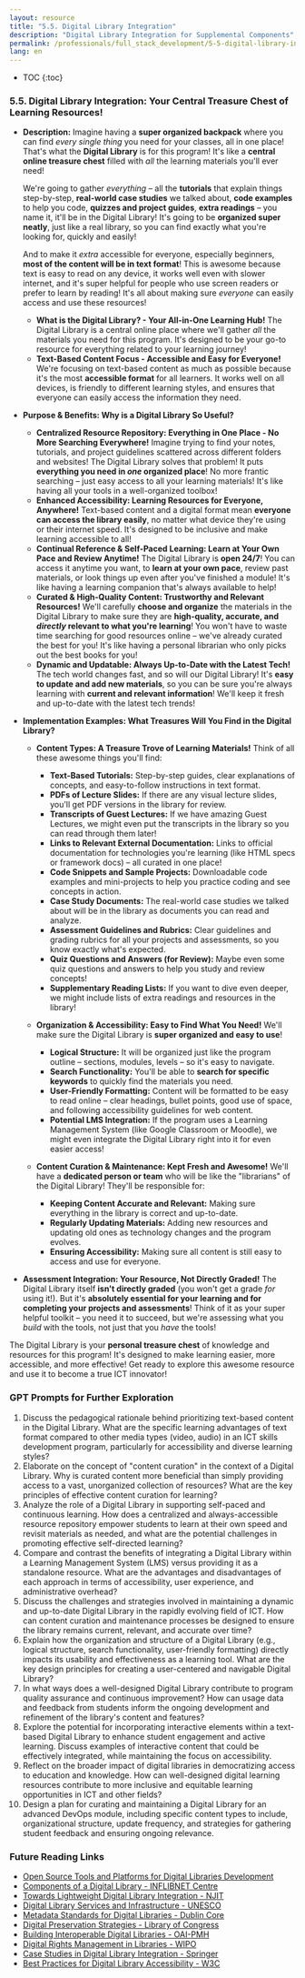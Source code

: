 ```yaml
---
layout: resource
title: "5.5. Digital Library Integration"
description: "Digital Library Integration for Supplemental Components"
permalink: /professionals/full_stack_development/5-5-digital-library-integration/
lang: en
---
```

* TOC
{:toc}


### 5.5. Digital Library Integration: Your Central Treasure Chest of Learning Resources!

*   **Description:** Imagine having a **super organized backpack** where you can find *every single thing* you need for your classes, all in one place! That's what the **Digital Library** is for this program! It's like a **central online treasure chest** filled with *all* the learning materials you'll ever need!

    We're going to gather *everything* – all the **tutorials** that explain things step-by-step, **real-world case studies** we talked about, **code examples** to help you code, **quizzes and project guides**, **extra readings** – you name it, it'll be in the Digital Library!  It's going to be **organized super neatly**, just like a real library, so you can find exactly what you're looking for, quickly and easily!

    And to make it *extra* accessible for everyone, especially beginners, **most of the content will be in text format**!  This is awesome because text is easy to read on any device, it works well even with slower internet, and it's super helpful for people who use screen readers or prefer to learn by reading! It's all about making sure *everyone* can easily access and use these resources!

    *   **What is the Digital Library? - Your All-in-One Learning Hub!** The Digital Library is a central online place where we'll gather *all* the materials you need for this program. It's designed to be your go-to resource for everything related to your learning journey!
    *   **Text-Based Content Focus -  Accessible and Easy for Everyone!** We're focusing on text-based content as much as possible because it's the most **accessible format** for all learners.  It works well on all devices, is friendly to different learning styles, and ensures that everyone can easily access the information they need.

*   **Purpose & Benefits: Why is a Digital Library So Useful?**

    *   **Centralized Resource Repository:  Everything in One Place - No More Searching Everywhere!**  Imagine trying to find your notes, tutorials, and project guidelines scattered across different folders and websites!  The Digital Library solves that problem! It puts **everything you need in *one* organized place**! No more frantic searching – just easy access to all your learning materials! It's like having all your tools in a well-organized toolbox!
    *   **Enhanced Accessibility:  Learning Resources for Everyone, Anywhere!**  Text-based content and a digital format mean **everyone can access the library easily**, no matter what device they're using or their internet speed. It's designed to be inclusive and make learning accessible to all!
    *   **Continual Reference & Self-Paced Learning:  Learn at Your Own Pace and Review Anytime!**  The Digital Library is **open 24/7**! You can access it anytime you want, to **learn at your own pace**, review past materials, or look things up even after you've finished a module!  It's like having a learning companion that's always available to help!
    *   **Curated & High-Quality Content:  Trustworthy and Relevant Resources!**  We'll carefully **choose and organize** the materials in the Digital Library to make sure they are **high-quality, accurate, and *directly* relevant to what you're learning**! You won't have to waste time searching for good resources online – we've already curated the best for you! It's like having a personal librarian who only picks out the best books for you!
    *   **Dynamic and Updatable:  Always Up-to-Date with the Latest Tech!** The tech world changes fast, and so will our Digital Library!  It's **easy to update and add new materials**, so you can be sure you're always learning with **current and relevant information**! We'll keep it fresh and up-to-date with the latest tech trends!

*   **Implementation Examples: What Treasures Will You Find in the Digital Library?**

    *   **Content Types:  A Treasure Trove of Learning Materials!**  Think of all these awesome things you'll find:
        *   **Text-Based Tutorials:**  Step-by-step guides, clear explanations of concepts, and easy-to-follow instructions in text format.
        *   **PDFs of Lecture Slides:**  If there are any visual lecture slides, you'll get PDF versions in the library for review.
        *   **Transcripts of Guest Lectures:**  If we have amazing Guest Lectures, we might even put the transcripts in the library so you can read through them later!
        *   **Links to Relevant External Documentation:**  Links to official documentation for technologies you're learning (like HTML specs or framework docs) – all curated in one place!
        *   **Code Snippets and Sample Projects:**  Downloadable code examples and mini-projects to help you practice coding and see concepts in action.
        *   **Case Study Documents:**  The real-world case studies we talked about will be in the library as documents you can read and analyze.
        *   **Assessment Guidelines and Rubrics:**  Clear guidelines and grading rubrics for all your projects and assessments, so you know exactly what's expected.
        *   **Quiz Questions and Answers (for Review):**  Maybe even some quiz questions and answers to help you study and review concepts!
        *   **Supplementary Reading Lists:**  If you want to dive even deeper, we might include lists of extra readings and resources in the library!

    *   **Organization & Accessibility:  Easy to Find What You Need!**  We'll make sure the Digital Library is **super organized and easy to use**!

        *   **Logical Structure:**  It will be organized just like the program outline – sections, modules, levels – so it's easy to navigate.
        *   **Search Functionality:**  You'll be able to **search for specific keywords** to quickly find the materials you need.
        *   **User-Friendly Formatting:**  Content will be formatted to be easy to read online – clear headings, bullet points, good use of space, and following accessibility guidelines for web content.
        *   **Potential LMS Integration:**  If the program uses a Learning Management System (like Google Classroom or Moodle), we might even integrate the Digital Library right into it for even easier access!

    *   **Content Curation & Maintenance:  Kept Fresh and Awesome!**  We'll have a **dedicated person or team** who will be like the "librarians" of the Digital Library! They'll be responsible for:

        *   **Keeping Content Accurate and Relevant:**  Making sure everything in the library is correct and up-to-date.
        *   **Regularly Updating Materials:**  Adding new resources and updating old ones as technology changes and the program evolves.
        *   **Ensuring Accessibility:**  Making sure all content is still easy to access and use for everyone.

*   **Assessment Integration:  Your Resource, Not Directly Graded!**  The Digital Library itself **isn't directly graded** (you won't get a grade *for* using it!).  But it's **absolutely essential for your learning and for completing your projects and assessments**! Think of it as your super helpful toolkit – you need it to succeed, but we're assessing what you *build* with the tools, not just that you *have* the tools!

The Digital Library is your **personal treasure chest** of knowledge and resources for this program! It's designed to make learning easier, more accessible, and more effective!  Get ready to explore this awesome resource and use it to become a true ICT innovator!

### GPT Prompts for Further Exploration

1.  Discuss the pedagogical rationale behind prioritizing text-based content in the Digital Library.  What are the specific learning advantages of text format compared to other media types (video, audio) in an ICT skills development program, particularly for accessibility and diverse learning styles?
2.  Elaborate on the concept of "content curation" in the context of a Digital Library.  Why is curated content more beneficial than simply providing access to a vast, unorganized collection of resources? What are the key principles of effective content curation for learning?
3.  Analyze the role of a Digital Library in supporting self-paced and continuous learning.  How does a centralized and always-accessible resource repository empower students to learn at their own speed and revisit materials as needed, and what are the potential challenges in promoting effective self-directed learning?
4.  Compare and contrast the benefits of integrating a Digital Library within a Learning Management System (LMS) versus providing it as a standalone resource. What are the advantages and disadvantages of each approach in terms of accessibility, user experience, and administrative overhead?
5.  Discuss the challenges and strategies involved in maintaining a dynamic and up-to-date Digital Library in the rapidly evolving field of ICT. How can content curation and maintenance processes be designed to ensure the library remains current, relevant, and accurate over time?
6.  Explain how the organization and structure of a Digital Library (e.g., logical structure, search functionality, user-friendly formatting) directly impacts its usability and effectiveness as a learning tool.  What are the key design principles for creating a user-centered and navigable Digital Library?
7.  In what ways does a well-designed Digital Library contribute to program quality assurance and continuous improvement? How can usage data and feedback from students inform the ongoing development and refinement of the library's content and features?
8.  Explore the potential for incorporating interactive elements within a text-based Digital Library to enhance student engagement and active learning.  Discuss examples of interactive content that could be effectively integrated, while maintaining the focus on accessibility.
9.  Reflect on the broader impact of digital libraries in democratizing access to education and knowledge. How can well-designed digital learning resources contribute to more inclusive and equitable learning opportunities in ICT and other fields?
10. Design a plan for curating and maintaining a Digital Library for an advanced DevOps module, including specific content types to include, organizational structure, update frequency, and strategies for gathering student feedback and ensuring ongoing relevance.

### Future Reading Links

- [Open Source Tools and Platforms for Digital Libraries Development](https://www.lisedunetwork.com/open-source-tools-and-platforms-for-digital-libraries-development/)
- [Components of a Digital Library - INFLIBNET Centre](https://ebooks.inflibnet.ac.in/lisp8/chapter/components-of-a-digital-library/)
- [Towards Lightweight Digital Library Integration - NJIT](https://web.njit.edu/~bieber/pub/nnadi-doceng04.pdf)
- [Digital Library Services and Infrastructure - UNESCO](https://en.unesco.org/digital-library)
- [Metadata Standards for Digital Libraries - Dublin Core](https://www.dublincore.org/)
- [Digital Preservation Strategies - Library of Congress](https://www.loc.gov/preservation/)
- [Building Interoperable Digital Libraries - OAI-PMH](https://www.openarchives.org/pmh/)
- [Digital Rights Management in Libraries - WIPO](https://www.wipo.int/)
- [Case Studies in Digital Library Integration - Springer](https://link.springer.com/)
- [Best Practices for Digital Library Accessibility - W3C](https://www.w3.org/WAI/)
